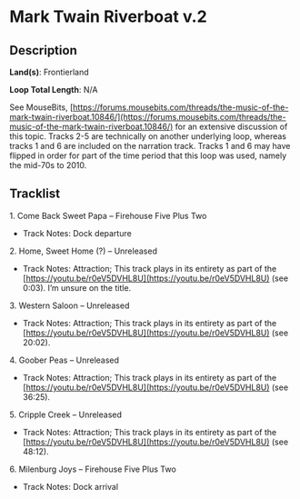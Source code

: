 # Mark Twain Riverboat v.2

## Description

**Land(s)**: Frontierland

**Loop Total Length**: N/A

See MouseBits, [https://forums.mousebits.com/threads/the-music-of-the-mark-twain-riverboat.10846/](https://forums.mousebits.com/threads/the-music-of-the-mark-twain-riverboat.10846/) for an extensive discussion of this topic. Tracks 2-5 are technically on another underlying loop, whereas tracks 1 and 6 are included on the narration track. Tracks 1 and 6 may have flipped in order for part of the time period that this loop was used, namely the mid-70s to 2010.

## Tracklist

1\. Come Back Sweet Papa – Firehouse Five Plus Two

- Track Notes: Dock departure

2\. Home, Sweet Home (?) – Unreleased

- Track Notes: Attraction; This track plays in its entirety as part of the [https://youtu.be/r0eV5DVHL8U](https://youtu.be/r0eV5DVHL8U) (see 0:03). I’m unsure on the title.

3\. Western Saloon – Unreleased

- Track Notes: Attraction; This track plays in its entirety as part of the [https://youtu.be/r0eV5DVHL8U](https://youtu.be/r0eV5DVHL8U) (see 20:02).

4\. Goober Peas – Unreleased

- Track Notes: Attraction; This track plays in its entirety as part of the [https://youtu.be/r0eV5DVHL8U](https://youtu.be/r0eV5DVHL8U) (see 36:25).

5\. Cripple Creek – Unreleased

- Track Notes: Attraction; This track plays in its entirety as part of the [https://youtu.be/r0eV5DVHL8U](https://youtu.be/r0eV5DVHL8U) (see 48:12).

6\. Milenburg Joys – Firehouse Five Plus Two

- Track Notes: Dock arrival
